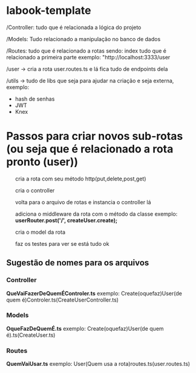 # labook-template

/Controller:
tudo que é relacionada a lógica do projeto

/Models:
Tudo relacionado a manipulação no banco de dados

/Routes:
tudo que é relacionado a rotas sendo:
index tudo que é relacionado a primeira parte exemplo: "http://localhost:3333/user

/user -> cria a rota user.routes.ts e lá fica tudo de endpoints dela

/utils -> tudo de libs que seja para ajudar na criação e seja externa, exemplo:

- hash de senhas
- JWT
- Knex

<h1><b>Passos para criar novos sub-rotas (ou seja que é relacionado a rota pronto (user))</b></h1>
<ul>cria a rota com seu método http(put,delete,post,get)</ul>
<ul>cria o controller</ul>
<ul>volta para o arquivo de rotas e instancia o controller lá</ul>
<ul>adiciona o middleware da rota com o método da classe exemplo: <b>userRouter.post('/', createUser.create);</b></ul>
<ul>cria o model da rota</ul>
<ul>faz os testes para ver se está tudo ok</ul>

<h2>Sugestão de nomes para os arquivos</h2>

<h3>Controller</h3>
<b>QueVaiFazerDeQuemÉControler.ts</b>
exemplo: Create(oquefaz)User(de quem é)Controler.ts(CreateUserController.ts)

<h3>Models</h3>
<b>OqueFazDeQuemÉ.ts</b>
exemplo: Create(oquefaz)User(de quem é).ts(CreateUser.ts)

<h3>Routes</h3>
<b>QuemVaiUsar.ts</b>
exemplo: User(Quem usa a rota)routes.ts(user.routes.ts)
